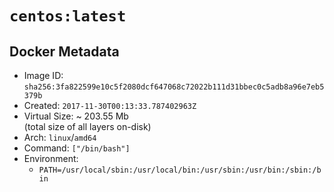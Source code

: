 # `centos:latest`

## Docker Metadata

- Image ID: `sha256:3fa822599e10c5f2080dcf647068c72022b111d31bbec0c5adb8a96e7eb5379b`
- Created: `2017-11-30T00:13:33.787402963Z`
- Virtual Size: ~ 203.55 Mb  
  (total size of all layers on-disk)
- Arch: `linux`/`amd64`
- Command: `["/bin/bash"]`
- Environment:
  - `PATH=/usr/local/sbin:/usr/local/bin:/usr/sbin:/usr/bin:/sbin:/bin`
